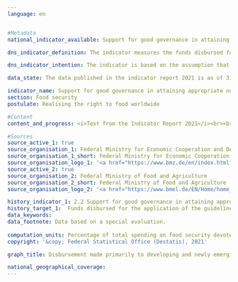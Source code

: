 ```yaml
---
language: en    


#Metadata    
national_indicator_available: Support for good governance in attaining appropriate nutrition worldwide    

dns_indicator_definition: The indicator measures the funds disbursed for the application of the relevant international standards and recommendations on the realisation of the right to food (defined according to the Global Strategic Framework of the UN Committee on World Food Security (CFS)) as a percentage of total spending on food security.<br><br><br><br>    

dns_indicator_intention: The indicator is based on the assumption that the promotion of the application of international guidelines and recommendations on food security can improve the food situation and thus make an important contribution to the fulfilment of SDG 2 and the realisation of the right to food.<br><br>The indicator measures the German contribution to enhancing good governance in the context of efforts to promote food security. The proportion of funds disbursed for food security that is used for governance is to increase accordingly by 2030.    

data_state: The data published in the indicator report 2021 is as of 31.12.2020. The data shown on the DNS-Online-Platform is updated regularly, so that more current data may be available online than published in the indicator report 2021.    

indicator_name: Support for good governance in attaining appropriate nutrition worldwide    
section: Food security    
postulate: Realising the right to food worldwide    

#Content    
content_and_progress: <i>Text from the Indicator Report 2021</i><br><br>The collection of data for the indicator is undertaken by the Federal Ministry of Food and Agriculture (BMEL) and the Federal Ministry for Economic Cooperation and Development (BMZ). To this end, all project and programme documents relating to food security projects are examined. The initial survey for 2016 was reviewed externally. That validation revealed that the data collection criteria and the definition of good governance needed to be specified in order to ensure comparability of the results. The methodology was subsequently revised.<br><br>A project is now counted if the objective, the effect matrix or the project description (a) specifically names a guideline or recommendation of the Global Strategic Framework for Food Security and Nutrition, or (b) a core element of the content of a guideline/recommendation is a substantial part of the project, and the project simultaneously aims to improve legal, institutional or political conditions. There must be congruity with the recording of the related spending as official development assistance (ODA).<br><br>In 2016, EUR 148 million of ODA for food security fell under the subheading of governance. On the basis of the revised methodology, this amount corresponds to 16.7% of the total expenditure of EUR 887 million. Both the total expenditure and the expenditure under the subheading of governance are thus considerably lower than the values calculated before the methodology was revised, which put governance expenditure for 2016 at 32% of a total of EUR 1,472 million. This is primarily due to a redefinition of the concept of governance and the use of an additional criterion in the form of the OECD governance indicator or, alternatively, of the governance criteria used in German development cooperation. <br><br>In 2018, a total of EUR 223 million, or 18.3% of the total expenditure of EUR 1,215 million on ODA for food security, fell under the subheading of governance. Compared with the total amount of official development assistance, however, the proportions allocated to both governance and food security are small. In 2018, for example, total spending on ODA amounted to EUR 25 billion. Of that amount, 4.9% went to food security and 0.9% to good governance within the realm of food security.<br><br>The indicator represents one facet of Germany’s contribution to the achievement of SDG 2. In recent years the overall situation in the countries with which Germany engages in development cooperation initially showed a considerable improvement. According to figures from the United Nations Food and Agriculture Organization (FAO), the percentage of people suffering from undernourishment in these partner countries fell from 19% in the year 2000 to 14% in 2015. Current FAO estimates, however, indicate that the undernourishment rate has been rising worldwide since 2015 and that 280 million people were undernourished in 2018. That corresponds to 11% of the world’s population.    

#Sources    
source_active_1: true
source_organisation_1: Federal Ministry for Economic Cooperation and Development
source_organisation_1_short: Federal Ministry for Economic Cooperation and Development
source_organisation_logo_1: '<a href="https://www.bmz.de/en/index.html"><img src="https://g205sdgs.github.io/sdg-indicators/public/LogosEn/bmz.png" alt=" Federal Ministry for Economic Cooperation and Development" title="Click here to visit the homepage of the organization" style="border: transparent"/></a>'
source_active_2: true
source_organisation_2: Federal Ministry of Food and Agriculture
source_organisation_2_short: Federal Ministry of Food and Agriculture
source_organisation_logo_2: '<a href="https://www.bmel.de/EN/Home/home_node.html"><img src="https://g205sdgs.github.io/sdg-indicators/public/LogosEn/bmel.png" alt=" Federal Ministry of Food and Agriculture" title="Click here to visit the homepage of the organization" style="border: transparent"/></a>'    

history_indicator_1: 2.2 Support for good governance in attaining appropriate nutrition world-wide                    
history_target_1:  Funds disbursed for the application of the guidelines and recommendations of the UN Committee on World Food Security (CFS) to be increased appropriately as a percentage of total spending on food security by 2030    
data_keywords:    
data_footnote: Data based on a special evaluation.    
    
computation_units: Percentage of total spending on food security devoted to good governance    
copyright: '&copy; Federal Statistical Office (Destatis), 2021'    

graph_title: Disbursement made primarily to developing and newly emerging countries to support good governance in the context of efforts to promote food security    

national_geographical_coverage:     
---    
```

<div>
  <div class="my-header">
    <h3>
    </h3>
  </div>